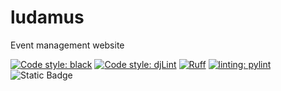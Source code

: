 # ludamus

Event management website

[![Code style: black](https://img.shields.io/badge/code%20style-black-000000.svg)](https://github.com/psf/black)
[![Code style: djLint](https://img.shields.io/badge/html%20style-djLint-blue.svg)](https://github.com/djlint/djlint)
[![Ruff](https://img.shields.io/endpoint?url=https://raw.githubusercontent.com/astral-sh/ruff/main/assets/badge/v2.json)](https://github.com/astral-sh/ruff)
[![linting: pylint](https://img.shields.io/badge/linting-pylint-yellowgreen)](https://github.com/pylint-dev/pylint)
![Static Badge](https://img.shields.io/badge/type%20checked-mypy-039dfc)
